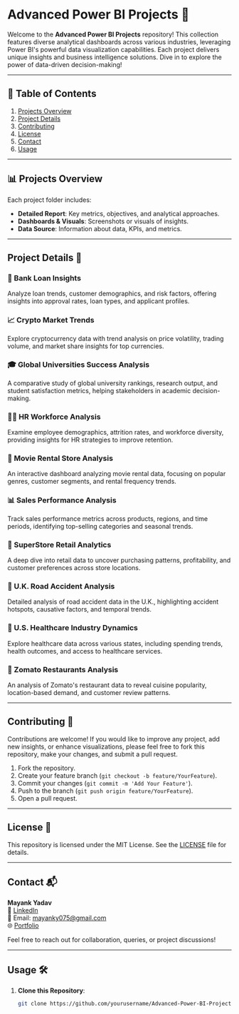 # Advanced Power BI Projects 🚀

Welcome to the **Advanced Power BI Projects** repository! This collection features diverse analytical dashboards across various industries, leveraging Power BI's powerful data visualization capabilities. Each project delivers unique insights and business intelligence solutions. Dive in to explore the power of data-driven decision-making!

---

## 📑 Table of Contents

1. [Projects Overview](#projects-overview)
2. [Project Details](#project-details)
3. [Contributing](#contributing)
4. [License](#license)
5. [Contact](#contact)
6. [Usage](#usage)

---

## 📊 Projects Overview

Each project folder includes:

- **Detailed Report**: Key metrics, objectives, and analytical approaches.
- **Dashboards & Visuals**: Screenshots or visuals of insights.
- **Data Source**: Information about data, KPIs, and metrics.

---

## Project Details 📝

### 🏦 Bank Loan Insights
Analyze loan trends, customer demographics, and risk factors, offering insights into approval rates, loan types, and applicant profiles.

### 📈 Crypto Market Trends
Explore cryptocurrency data with trend analysis on price volatility, trading volume, and market share insights for top currencies.

### 🎓 Global Universities Success Analysis
A comparative study of global university rankings, research output, and student satisfaction metrics, helping stakeholders in academic decision-making.

### 🧑‍💼 HR Workforce Analysis
Examine employee demographics, attrition rates, and workforce diversity, providing insights for HR strategies to improve retention.

### 🍿 Movie Rental Store Analysis
An interactive dashboard analyzing movie rental data, focusing on popular genres, customer segments, and rental frequency trends.

### 📊 Sales Performance Analysis
Track sales performance metrics across products, regions, and time periods, identifying top-selling categories and seasonal trends.

### 🛒 SuperStore Retail Analytics
A deep dive into retail data to uncover purchasing patterns, profitability, and customer preferences across store locations.

### 🚦 U.K. Road Accident Analysis
Detailed analysis of road accident data in the U.K., highlighting accident hotspots, causative factors, and temporal trends.

### 🏥 U.S. Healthcare Industry Dynamics
Explore healthcare data across various states, including spending trends, health outcomes, and access to healthcare services.

### 🍲 Zomato Restaurants Analysis
An analysis of Zomato's restaurant data to reveal cuisine popularity, location-based demand, and customer review patterns.

---

## Contributing 🤝

Contributions are welcome! If you would like to improve any project, add new insights, or enhance visualizations, please feel free to fork this repository, make your changes, and submit a pull request.

1. Fork the repository.
2. Create your feature branch (`git checkout -b feature/YourFeature`).
3. Commit your changes (`git commit -m 'Add Your Feature'`).
4. Push to the branch (`git push origin feature/YourFeature`).
5. Open a pull request.

---

## License 📜

This repository is licensed under the MIT License. See the [LICENSE](LICENSE) file for details.

---

## Contact 📬

**Mayank Yadav**  
💼 [LinkedIn](https://www.linkedin.com/in/mayankyadv)  
📧 Email: mayanky075@gmail.com  
🌐 [Portfolio](https://github.com/mayankyadav23) 

Feel free to reach out for collaboration, queries, or project discussions!

---

## Usage 🛠️

1. **Clone this Repository**:
   ```bash
   git clone https://github.com/yourusername/Advanced-Power-BI-Projects.git
